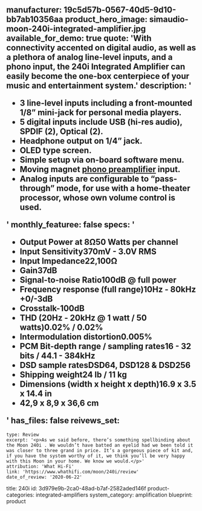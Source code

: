 manufacturer: 19c5d57b-0567-40d5-9d10-bb7ab10356aa
product_hero_image: simaudio-moon-240i-integrated-amplifier.jpg
available_for_demo: true
quote: 'With connectivity accented on digital audio, as well as a plethora of analog line-level inputs, and a phono input, the 240i Integrated Amplifier can easily become the one-box centerpiece of your music and entertainment system.'
description: '<ul><li>3 line-level inputs including a front-mounted 1/8” mini-jack for personal media players.</li><li>5 digital inputs include USB (hi-res audio), SPDIF (2), Optical (2).</li><li>Headphone output on 1/4” jack.</li><li>OLED type screen.</li><li>Simple setup via on-board software menu.</li><li>Moving magnet&nbsp;<a href="https://simaudio.com/fr/categorie-produit/preamplificateurs-phono/">phono preamplifier</a>&nbsp;input.</li><li>Analog inputs are configurable to “pass-through” mode, for use with a home-theater processor, whose own volume control is used.</li></ul>'
monthly_featuree: false
specs: '<ul><li>Output Power at 8Ω50 Watts per channel</li><li>Input Sensitivity370mV - 3.0V RMS</li><li>Input Impedance22,100Ω</li><li>Gain37dB</li><li>Signal-to-noise Ratio100dB @ full power</li><li>Frequency response (full range)10Hz - 80kHz +0/-3dB</li><li>Crosstalk-100dB</li><li>THD (20Hz - 20kHz @ 1 watt / 50 watts)0.02% / 0.02%</li><li>Intermodulation distortion0.005%</li><li>PCM Bit-depth range / sampling rates16 - 32 bits / 44.1 - 384kHz</li><li>DSD sample ratesDSD64, DSD128 &amp; DSD256</li><li>Shipping weight24 lb / 11 kg</li><li>Dimensions (width x height x depth)16.9 x 3.5 x 14.4 in</li><li>42,9 x 8,9 x 36,6 cm</li></ul>'
has_files: false
reivews_set:
  -
    type: Review
    excerpt: '<p>As we said before, there’s something spellbinding about the Moon 240i . We wouldn’t have batted an eyelid had we been told it was closer to three grand in price. It’s a gorgeous piece of kit and, if you have the system worthy of it, we think you’ll be very happy with this Moon in your home. We know we would.</p>'
    attribution: 'What Hi-Fi'
    link: 'https://www.whathifi.com/moon/240i/review'
    date_of_review: '2020-06-22'
title: 240i
id: 3d979e9b-2ca0-48ad-b7af-2582aded146f
product-categories: integrated-amplifiers
system_category: amplification
blueprint: product
